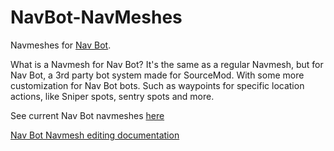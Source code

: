 # NavBot-NavMeshes
Navmeshes for [Nav Bot](https://github.com/caxanga334/NavBot).

What is a Navmesh for Nav Bot? It's the same as a regular Navmesh, but for Nav Bot, a 3rd party bot system made for SourceMod. With some more customization for Nav Bot bots. Such as waypoints for specific location actions, like Sniper spots, sentry spots and more.

See current Nav Bot navmeshes [here](https://github.com/CombineSlayer24/NavBot-NavMeshes/blob/main/navmesh_list.md)

[Nav Bot Navmesh editing documentation](https://github.com/caxanga334/NavBot/blob/main/docs/navmesh/README.md)
